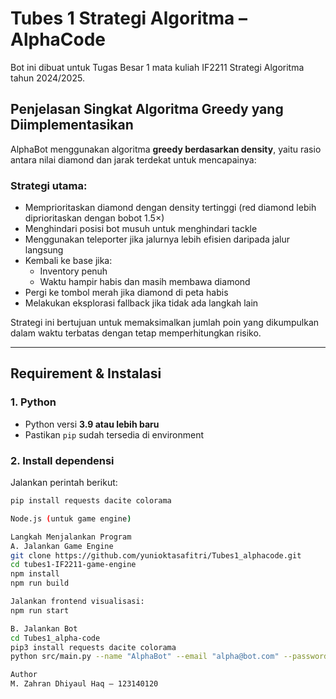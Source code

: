 # Tubes 1 Strategi Algoritma – AlphaCode

Bot ini dibuat untuk Tugas Besar 1 mata kuliah IF2211 Strategi Algoritma tahun 2024/2025.

## Penjelasan Singkat Algoritma Greedy yang Diimplementasikan

AlphaBot menggunakan algoritma **greedy berdasarkan density**, yaitu rasio antara nilai diamond dan jarak terdekat untuk mencapainya:

### Strategi utama:
- Memprioritaskan diamond dengan density tertinggi (red diamond lebih diprioritaskan dengan bobot 1.5×)
- Menghindari posisi bot musuh untuk menghindari tackle
- Menggunakan teleporter jika jalurnya lebih efisien daripada jalur langsung
- Kembali ke base jika:
  - Inventory penuh
  - Waktu hampir habis dan masih membawa diamond
- Pergi ke tombol merah jika diamond di peta habis
- Melakukan eksplorasi fallback jika tidak ada langkah lain

Strategi ini bertujuan untuk memaksimalkan jumlah poin yang dikumpulkan dalam waktu terbatas dengan tetap memperhitungkan risiko.

---

## Requirement & Instalasi

### 1. Python
- Python versi **3.9 atau lebih baru**
- Pastikan `pip` sudah tersedia di environment

### 2. Install dependensi
Jalankan perintah berikut:

```bash
pip install requests dacite colorama

Node.js (untuk game engine)

Langkah Menjalankan Program
A. Jalankan Game Engine
git clone https://github.com/yunioktasafitri/Tubes1_alphacode.git
cd tubes1-IF2211-game-engine
npm install
npm run build

Jalankan frontend visualisasi:
npm run start

B. Jalankan Bot
cd Tubes1_alpha-code
pip3 install requests dacite colorama
python src/main.py --name "AlphaBot" --email "alpha@bot.com" --password "123" --team "alpha-code"

Author
M. Zahran Dhiyaul Haq – 123140120

